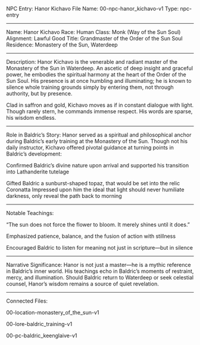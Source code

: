 NPC Entry: Hanor Kichavo
File Name: 00-npc-hanor_kichavo-v1
Type: npc-entry


---

Name: Hanor Kichavo
Race: Human
Class: Monk (Way of the Sun Soul)
Alignment: Lawful Good
Title: Grandmaster of the Order of the Sun Soul
Residence: Monastery of the Sun, Waterdeep


---

Description:
Hanor Kichavo is the venerable and radiant master of the Monastery of the Sun in Waterdeep. An ascetic of deep insight and graceful power, he embodies the spiritual harmony at the heart of the Order of the Sun Soul. His presence is at once humbling and illuminating; he is known to silence whole training grounds simply by entering them, not through authority, but by presence.

Clad in saffron and gold, Kichavo moves as if in constant dialogue with light. Though rarely stern, he commands immense respect. His words are sparse, his wisdom endless.


---

Role in Baldric’s Story:
Hanor served as a spiritual and philosophical anchor during Baldric’s early training at the Monastery of the Sun. Though not his daily instructor, Kichavo offered pivotal guidance at turning points in Baldric’s development:

Confirmed Baldric’s divine nature upon arrival and supported his transition into Lathanderite tutelage

Gifted Baldric a sunburst-shaped topaz, that would be set into the relic Coronatta
Impressed upon him the ideal that light should never humiliate darkness, only reveal the path back to morning



---

Notable Teachings:

“The sun does not force the flower to bloom. It merely shines until it does.”

Emphasized patience, balance, and the fusion of action with stillness

Encouraged Baldric to listen for meaning not just in scripture—but in silence



---

Narrative Significance:
Hanor is not just a master—he is a mythic reference in Baldric’s inner world. His teachings echo in Baldric’s moments of restraint, mercy, and illumination. Should Baldric return to Waterdeep or seek celestial counsel, Hanor’s wisdom remains a source of quiet revelation.


---

Connected Files:

00-location-monastery_of_the_sun-v1

00-lore-baldric_training-v1

00-pc-baldric_keenglaive-v1



